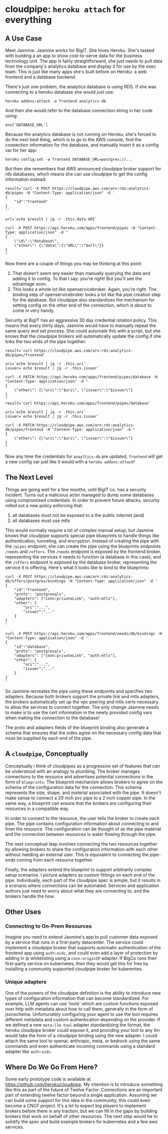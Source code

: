 # cloudpipe: `heroku attach` for everything

## A Use Case

Meet Jasmine. Jasmine works for BigIT. She loves Heroku. She's tasked with building a an app to show cost-to-serve data for the business technology unit. The app is fairly straightforward, she just needs to pull data from the company's analytics database and display it for use by the exec team. This is just like many apps she's built before on Heroku: a web frontend and a database backend.

There's just one problem, the analytics database is using RDS. If she was connecting to a heroku database she would just use:

`heroku addons:attach -a frontend analytics-db`

And then she would refer to the database connection string in her code using:

`env['DATABASE_URL']`

Because the analytics database is not running on Heroku, she's forced to do the next best thing, which is to go to the AWS console, find the connection information for the database, and manually insert it as a config var for her app:

`heroku config:set -a frontend DATABASE_URL=postgres://...`

But then she remembers that AWS announced cloudpipe broker support for rds databases, which means she can use cloudpipe to get the config information instead:

```
result=`curl -X POST https://cloudpipe.aws.com/arn:rds:analytics-db/pipes -H "Content-Type: application/json" -d '
{
    "id":"frontend"
}
'`

url=`echo $result | jq -r .this.data.URI`

curl -X POST https://api.heroku.com/apps/frontend/pipes -H "Content-Type: application/json" -d "
{
    \"id\":\"database\",
    \"other\": {\"data\":{\"URL\":\"$url\"}}
}
"
```

Now there are a couple of things you may be thinking at this point:

1. That doesn't seem any easier than manually querying the data and adding it to config. To that I say: you're right! But you'll see the advantage soon.
2. This looks a whole lot like openservicebroker. Again, you're right. The binding step of openservicebroker looks a lot like the pipe creation step for the database. But cloudpipe also standardizes the mechanism for setting config on the other end of the connection, which is about to come in very handy.

Security at BigIT has an aggressive 30 day credential rotation policy. This means that every thirty days, Jasmine would have to manually repeat the same query and set process. She could automate this with a script, but she knows that the cloudpipe brokers will automatically update the config if she links the two ends of the pipe together:

```
result=`curl https://cloudpipe.aws.com/arn:rds:analytics-db/pipes/frontend`

uri=`echo $result | jq -r .this.uri`
issuer=`echo $result | jq -r .this.issuer`

curl -X PATCH https://api.heroku.com/apps/frontend/pipes/database -H "Content-Type: application/json" -d "
{
    \"other\": {\"uri\":\"$uri\", \"issuer\":\"$issuer\"}
}
"
result=`curl https://api.heroku.com/apps/frontend/pipes/database`

uri=`echo $result | jq -r .this.uri`
issuer=`echo $result | jq -r .this.issuer`

curl -X PATCH https://cloudpipe.aws.com/arn:rds:analytics-db/pipes/frontend -H "Content-Type: application/json" -d "
{
    \"other\": {\"uri\":\"$uri\", \"issuer\":\"$issuer\"}
}
"
```

Now any time the credentials for `anayltics-db` are updated, `frontend` will get a new config var just like it would with a `heroku addons:attach`!

## The Next Level

Things are going well for a few months, until BigIT co. has a security incident. Turns out a malicious actor managed to dump some databases using compromised credentials. In order to prevent future attacks, security rolled out a new policy enforcing that:
1. all databases must not be exposed to a the public internet (and)
2. all databases must use mtls

This would normally require a lot of complex manual setup, but Jasmine knows that cloudpipe supports special pipe blueprints to handle things like authentication, tunneling, and encryption. Instead of creating the pipe with the `/pipes` endpoint, she can create the pipe using the blueprints endpoints `/needs` and `/offers`. The `/needs` endpoint is exposed by the frontend broker, representing the services it needs to function (a database in this case), and the `/offers` endpoint is exposed by the database broker, representing the service it is offering. Here's what it looks like to bind to the blueprints:

```
curl -X POST https://cloudpipe.aws.com/arn:rds:analytics-db/offers/postgres/bindings -H "Content-Type: application/json" -d '
{
    "id":"frontend",
    "proto": "postgresqls",
    "adapters": ["conn:privateLink", "auth:mtls"],
    "other": {
        "uri":"...",
        "issuer":"..."
    }
}
'

curl -X POST https://api.heroku.com/apps/frontend/needs/db/bindings -H "Content-Type: application/json" -d '
{
    "id":"database",
    "proto": "postgresqls",
    "adapters": ["conn:privateLink", "auth:mtls"],
    "other": {
        "uri":"...",
        "issuer":"..."
    }
}
'
```

So Jasmine recreates the pipe using these endpoints and specifies two adapters. Because both brokers support the private link and mtls adapters, the brokers automatically set up the vpc peering and mtls certs necessary to allow the services to connect together. The only change Jasmine needs to make is to use the cert information in the newly provided config vars when making the connection to the database!

The proto and adapters fields of the blueprint binding also generate a schema that ensures that the sides agree on the necessary config data that must be supplied by each end of the pipe.

## A `cloudpipe`, Conceptually

Conceptually i think of cloudpipes as a progressive set of features that can be understood with an analogy to plumbing. The broker manages connections to the resource and advertises potential connections in the form of `blueprints`. The blueprint mechanism allows brokers to agree on the schema of the configuration data for the connection. This schema represents the size, shape, and material associated with the pipe. It doesn't make sense to connect a 20 inch pvc pipe to a 2 inch copper pipe. In the same way, a blueprint can ensure that the brokers are configuring their resources in a compatible way.

In order to connect to the resource, the user tells the broker to create each pipe. The pipe contains configuration information about connecting to and from the resource. The configuration can be thought of as the pipe material and the connection between resources is water flowing through the pipe.

The next conceptual leap involves connecting the two resources together by allowing brokers to share the configuration information with each other without needing an external user. This is equivalent to connecting the pipe-ends coming from each resource together.

Finally, the adapters extend the blueprint to support arbitrarily complex setup scenarios. I picture adapters as custom fittings on each end of the pipe. Individually, each part of the cloudpipe spec is simple, but it results in a scenario where connections can be automated. Services and application authors just need to worry about what they are connecting to, and the brokers handle the how.

## Other Uses

### Connecting to On-Prem Resources

Imagine you need to extend Jasmine's app to pull customer data exposed by a service that runs in a first-party datacenter. The service could implement a cloudpipe broker that supports automatic authentication of the frontend app using `auth:oidc`, and could even add a layer of protection by adding in ip whitelisting using a `conn:originIP` adapter. If BigCo runs their first-party service on kubernetes, then they would get this for free by installing a community supported cloudpipe broker for kuberentes.

### Unique adapters

One of the powers of the cloudpipe definition is the ability to introduce new types of configuration information that can become standardized. For example, LLM agents can use 'tools' which are custom functions exposed over http with metadata about how to call them, generally in the form of jsonschema. Unfortunately configuring your agent to use the tool requires different metadata and custom authentication depending on the provider. If we defined a new `meta:llm-tool` adapter standardizing the format, the heroku cloudpipe broker could expose it, and providing your tool to any llm would take the form of a cloudpipe binding using the new adapter. I could attach the same tool to openai, anthropic, meta, or bedrock using the same commands and even authenticate incoming commands using a standard adapter like `auth:oidc`.

## Where Do We Go From Here?

Some early prototype code is available at https://github.com/heroku/cloudpipe. My intention is to introduce something like this as part of the future of Twelve Factor. Connections are an important part of extending twelve factor beyond a single application. Assuming we can build some support for this idea in the community, this could even become a CNCF project. It's a lot to expect big players to implement brokers before there is any traction, but we can fill in the gaps by building brokers that work on behalf of other resources. The next step would be to solidify the spec and build example brokers for kubernetes and a few aws services.

